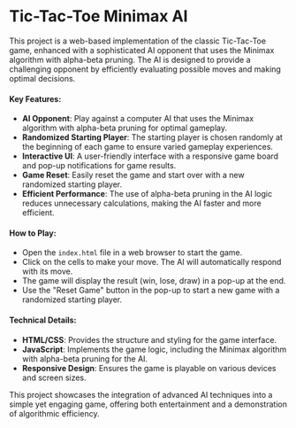 # Tic-Tac-Toe Minimax AI

This project is a web-based implementation of the classic Tic-Tac-Toe game, enhanced with a sophisticated AI opponent that uses the Minimax algorithm with alpha-beta pruning. The AI is designed to provide a challenging opponent by efficiently evaluating possible moves and making optimal decisions.

#### Key Features:
- **AI Opponent**: Play against a computer AI that uses the Minimax algorithm with alpha-beta pruning for optimal gameplay.
- **Randomized Starting Player**: The starting player is chosen randomly at the beginning of each game to ensure varied gameplay experiences.
- **Interactive UI**: A user-friendly interface with a responsive game board and pop-up notifications for game results.
- **Game Reset**: Easily reset the game and start over with a new randomized starting player.
- **Efficient Performance**: The use of alpha-beta pruning in the AI logic reduces unnecessary calculations, making the AI faster and more efficient.

#### How to Play:
- Open the `index.html` file in a web browser to start the game.
- Click on the cells to make your move. The AI will automatically respond with its move.
- The game will display the result (win, lose, draw) in a pop-up at the end.
- Use the "Reset Game" button in the pop-up to start a new game with a randomized starting player.

#### Technical Details:
- **HTML/CSS**: Provides the structure and styling for the game interface.
- **JavaScript**: Implements the game logic, including the Minimax algorithm with alpha-beta pruning for the AI.
- **Responsive Design**: Ensures the game is playable on various devices and screen sizes.

This project showcases the integration of advanced AI techniques into a simple yet engaging game, offering both entertainment and a demonstration of algorithmic efficiency.
